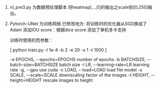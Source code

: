 1. nl_pre3.py 为数据预处理脚本
   将heatmap[...,0]的输出之scale到[0,255]输出。

2. Pytorch-UNet 为训练网络
    已修改地方:
       将训练时的优化器从SGD换成了Adam
       添加IOU score：根据dice score
       添加了单机多卡支持

    训练时使用的而参数：

      [  python train.py -l  1e-4  -b 2    -e 20 -s 1 -t 1500 ]

      -e EPOCHS, --epochs=EPOCHS
                            number of epochs
      -b BATCHSIZE, --batch-size=BATCHSIZE
                            batch size
      -l LR, --learning-rate=LR
                            learning rate
      -g, --gpu             use cuda
      -c LOAD, --load=LOAD  load file model
      -s SCALE, --scale=SCALE
                            downscaling factor of the images
      -t HEIGHT, --height=HEIGHT
                            rescale images to height

                        
